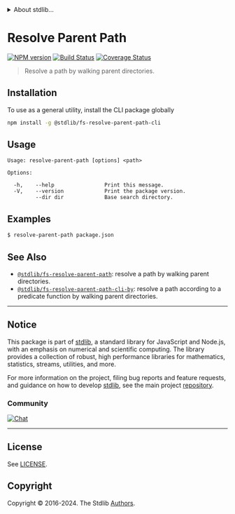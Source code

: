 <!--

@license Apache-2.0

Copyright (c) 2018 The Stdlib Authors.

Licensed under the Apache License, Version 2.0 (the "License");
you may not use this file except in compliance with the License.
You may obtain a copy of the License at

   http://www.apache.org/licenses/LICENSE-2.0

Unless required by applicable law or agreed to in writing, software
distributed under the License is distributed on an "AS IS" BASIS,
WITHOUT WARRANTIES OR CONDITIONS OF ANY KIND, either express or implied.
See the License for the specific language governing permissions and
limitations under the License.

-->


<details>
  <summary>
    About stdlib...
  </summary>
  <p>We believe in a future in which the web is a preferred environment for numerical computation. To help realize this future, we've built stdlib. stdlib is a standard library, with an emphasis on numerical and scientific computation, written in JavaScript (and C) for execution in browsers and in Node.js.</p>
  <p>The library is fully decomposable, being architected in such a way that you can swap out and mix and match APIs and functionality to cater to your exact preferences and use cases.</p>
  <p>When you use stdlib, you can be absolutely certain that you are using the most thorough, rigorous, well-written, studied, documented, tested, measured, and high-quality code out there.</p>
  <p>To join us in bringing numerical computing to the web, get started by checking us out on <a href="https://github.com/stdlib-js/stdlib">GitHub</a>, and please consider <a href="https://opencollective.com/stdlib">financially supporting stdlib</a>. We greatly appreciate your continued support!</p>
</details>

# Resolve Parent Path

[![NPM version][npm-image]][npm-url] [![Build Status][test-image]][test-url] [![Coverage Status][coverage-image]][coverage-url] <!-- [![dependencies][dependencies-image]][dependencies-url] -->

> Resolve a path by walking parent directories.











<section class="cli">



<section class="installation">

## Installation

To use as a general utility, install the CLI package globally

```bash
npm install -g @stdlib/fs-resolve-parent-path-cli
```

</section>

<!-- CLI usage documentation. -->

<section class="usage">

## Usage

```text
Usage: resolve-parent-path [options] <path>

Options:

  -h,    --help                Print this message.
  -V,    --version             Print the package version.
         --dir dir             Base search directory.
```

</section>

<!-- /.usage -->

<section class="examples">

## Examples

```bash
$ resolve-parent-path package.json
```

</section>

<!-- /.examples -->

</section>

<!-- /.cli -->

<!-- Section for related `stdlib` packages. Do not manually edit this section, as it is automatically populated. -->

<section class="related">

## See Also

-   <span class="package-name">[`@stdlib/fs-resolve-parent-path`][@stdlib/fs-resolve-parent-path]</span><span class="delimiter">: </span><span class="description">resolve a path by walking parent directories.</span>
-   <span class="package-name">[`@stdlib/fs-resolve-parent-path-cli-by`][@stdlib/fs/resolve-parent-path-by]</span><span class="delimiter">: </span><span class="description">resolve a path according to a predicate function by walking parent directories.</span>

</section>

<!-- /.related -->

<!-- Section for all links. Make sure to keep an empty line after the `section` element and another before the `/section` close. -->


<section class="main-repo" >

* * *

## Notice

This package is part of [stdlib][stdlib], a standard library for JavaScript and Node.js, with an emphasis on numerical and scientific computing. The library provides a collection of robust, high performance libraries for mathematics, statistics, streams, utilities, and more.

For more information on the project, filing bug reports and feature requests, and guidance on how to develop [stdlib][stdlib], see the main project [repository][stdlib].

### Community

[![Chat][chat-image]][chat-url]

---

## License

See [LICENSE][stdlib-license].


## Copyright

Copyright &copy; 2016-2024. The Stdlib [Authors][stdlib-authors].

</section>

<!-- /.stdlib -->

<!-- Section for all links. Make sure to keep an empty line after the `section` element and another before the `/section` close. -->

<section class="links">

[npm-image]: http://img.shields.io/npm/v/@stdlib/fs-resolve-parent-path-cli.svg
[npm-url]: https://npmjs.org/package/@stdlib/fs-resolve-parent-path-cli

[test-image]: https://github.com/stdlib-js/fs-resolve-parent-path@v0.2.2/actions/workflows/test.yml/badge.svg?branch=v0.2.2
[test-url]: https://github.com/stdlib-js/fs-resolve-parent-path@v0.2.2/actions/workflows/test.yml?query=branch:v0.2.2

[coverage-image]: https://img.shields.io/codecov/c/github/stdlib-js/fs-resolve-parent-path@v0.2.2/main.svg
[coverage-url]: https://codecov.io/github/stdlib-js/fs-resolve-parent-path@v0.2.2?branch=main

<!--

[dependencies-image]: https://img.shields.io/david/stdlib-js/fs-resolve-parent-path@v0.2.2.svg
[dependencies-url]: https://david-dm.org/stdlib-js/fs-resolve-parent-path@v0.2.2/main

-->

[chat-image]: https://img.shields.io/gitter/room/stdlib-js/stdlib.svg
[chat-url]: https://app.gitter.im/#/room/#stdlib-js_stdlib:gitter.im

[stdlib]: https://github.com/stdlib-js/stdlib

[stdlib-authors]: https://github.com/stdlib-js/stdlib/graphs/contributors

[cli-section]: https://github.com/stdlib-js/fs-resolve-parent-path@v0.2.2#cli
[cli-url]: https://github.com/stdlib-js/fs-resolve-parent-path@v0.2.2/tree/cli
[@stdlib/fs-resolve-parent-path]: https://github.com/stdlib-js/fs-resolve-parent-path@v0.2.2/tree/main

[umd]: https://github.com/umdjs/umd
[es-module]: https://developer.mozilla.org/en-US/docs/Web/JavaScript/Guide/Modules

[deno-url]: https://github.com/stdlib-js/fs-resolve-parent-path@v0.2.2/tree/deno
[deno-readme]: https://github.com/stdlib-js/fs-resolve-parent-path@v0.2.2/blob/deno/README.md
[umd-url]: https://github.com/stdlib-js/fs-resolve-parent-path@v0.2.2/tree/umd
[umd-readme]: https://github.com/stdlib-js/fs-resolve-parent-path@v0.2.2/blob/umd/README.md
[esm-url]: https://github.com/stdlib-js/fs-resolve-parent-path@v0.2.2/tree/esm
[esm-readme]: https://github.com/stdlib-js/fs-resolve-parent-path@v0.2.2/blob/esm/README.md
[branches-url]: https://github.com/stdlib-js/fs-resolve-parent-path@v0.2.2/blob/main/branches.md

[stdlib-license]: https://raw.githubusercontent.com/stdlib-js/fs-resolve-parent-path@v0.2.2/main/LICENSE

[node-core-path-resolve]: https://nodejs.org/api/path.html#path_path_resolve_paths

<!-- <related-links> -->

[@stdlib/fs/resolve-parent-path-by]: https://github.com/stdlib-js/fs-resolve-parent-path@v0.2.2-by

<!-- </related-links> -->

</section>

<!-- /.links -->
